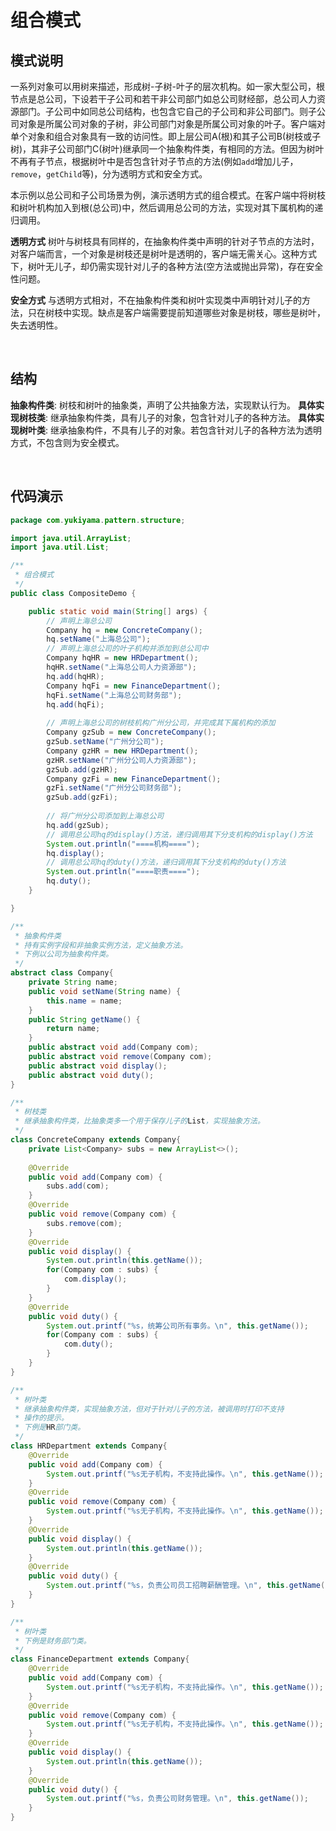 # 组合模式

## 模式说明

一系列对象可以用树来描述，形成树-子树-叶子的层次机构。如一家大型公司，根节点是总公司，下设若干子公司和若干非公司部门如总公司财经部，总公司人力资源部门。子公司中如同总公司结构，也包含它自己的子公司和非公司部门。则子公司对象是所属公司对象的子树，非公司部门对象是所属公司对象的叶子。客户端对单个对象和组合对象具有一致的访问性。即上层公司A(根)和其子公司B(树枝或子树)，其非子公司部门C(树叶)继承同一个抽象构件类，有相同的方法。但因为树叶不再有子节点，根据树叶中是否包含针对子节点的方法(例如`add`增加儿子，`remove`，`getChild`等)，分为透明方式和安全方式。

本示例以总公司和子公司场景为例，演示透明方式的组合模式。在客户端中将树枝和树叶机构加入到根(总公司)中，然后调用总公司的方法，实现对其下属机构的递归调用。

**透明方式**
树叶与树枝具有同样的，在抽象构件类中声明的针对子节点的方法时，对客户端而言，一个对象是树枝还是树叶是透明的，客户端无需关心。这种方式下，树叶无儿子，却仍需实现针对儿子的各种方法(空方法或抛出异常)，存在安全性问题。

**安全方式**
与透明方式相对，不在抽象构件类和树叶实现类中声明针对儿子的方法，只在树枝中实现。缺点是客户端需要提前知道哪些对象是树枝，哪些是树叶，失去透明性。

<br />

## 结构
**抽象构件类**: 树枝和树叶的抽象类，声明了公共抽象方法，实现默认行为。
**具体实现树枝类**: 继承抽象构件类，具有儿子的对象，包含针对儿子的各种方法。
**具体实现树叶类**: 继承抽象构件，不具有儿子的对象。若包含针对儿子的各种方法为透明方式，不包含则为安全模式。

<br />

## 代码演示
```java
package com.yukiyama.pattern.structure;

import java.util.ArrayList;
import java.util.List;

/**
 * 组合模式
 */
public class CompositeDemo {

    public static void main(String[] args) {
        // 声明上海总公司
        Company hq = new ConcreteCompany();
        hq.setName("上海总公司");
        // 声明上海总公司的叶子机构并添加到总公司中
        Company hqHR = new HRDepartment();
        hqHR.setName("上海总公司人力资源部");
        hq.add(hqHR);
        Company hqFi = new FinanceDepartment();
        hqFi.setName("上海总公司财务部");
        hq.add(hqFi);
        
        // 声明上海总公司的树枝机构广州分公司，并完成其下属机构的添加
        Company gzSub = new ConcreteCompany();
        gzSub.setName("广州分公司");
        Company gzHR = new HRDepartment();
        gzHR.setName("广州分公司人力资源部");
        gzSub.add(gzHR);
        Company gzFi = new FinanceDepartment();
        gzFi.setName("广州分公司财务部");
        gzSub.add(gzFi);
        
        // 将广州分公司添加到上海总公司
        hq.add(gzSub);
        // 调用总公司hq的display()方法，递归调用其下分支机构的display()方法
        System.out.println("====机构====");
        hq.display();
        // 调用总公司hq的duty()方法，递归调用其下分支机构的duty()方法
        System.out.println("====职责====");
        hq.duty();
    }

}

/**
 * 抽象构件类
 * 持有实例字段和非抽象实例方法，定义抽象方法。
 * 下例以公司为抽象构件类。
 */
abstract class Company{
    private String name;
    public void setName(String name) {
        this.name = name;
    }
    public String getName() {
        return name;
    }
    public abstract void add(Company com);
    public abstract void remove(Company com);
    public abstract void display();
    public abstract void duty();
}

/**
 * 树枝类
 * 继承抽象构件类，比抽象类多一个用于保存儿子的List，实现抽象方法。
 */
class ConcreteCompany extends Company{
    private List<Company> subs = new ArrayList<>();
    
    @Override
    public void add(Company com) {
        subs.add(com);
    }
    @Override
    public void remove(Company com) {
        subs.remove(com);
    }
    @Override
    public void display() {
        System.out.println(this.getName());
        for(Company com : subs) {
            com.display();
        }
    }
    @Override
    public void duty() {
        System.out.printf("%s，统筹公司所有事务。\n", this.getName());
        for(Company com : subs) {
            com.duty();
        }
    }
}

/**
 * 树叶类
 * 继承抽象构件类，实现抽象方法，但对于针对儿子的方法，被调用时打印不支持
 * 操作的提示。
 * 下例是HR部门类。
 */
class HRDepartment extends Company{
    @Override
    public void add(Company com) {
        System.out.printf("%s无子机构，不支持此操作。\n", this.getName());
    }
    @Override
    public void remove(Company com) {
        System.out.printf("%s无子机构，不支持此操作。\n", this.getName());
    }
    @Override
    public void display() {
        System.out.println(this.getName());
    }
    @Override
    public void duty() {
        System.out.printf("%s，负责公司员工招聘薪酬管理。\n", this.getName());
    }
}

/**
 * 树叶类
 * 下例是财务部门类。
 */
class FinanceDepartment extends Company{
    @Override
    public void add(Company com) {
        System.out.printf("%s无子机构，不支持此操作。\n", this.getName());
    }
    @Override
    public void remove(Company com) {
        System.out.printf("%s无子机构，不支持此操作。\n", this.getName());
    }
    @Override
    public void display() {
        System.out.println(this.getName());
    }
    @Override
    public void duty() {
        System.out.printf("%s，负责公司财务管理。\n", this.getName());
    }
}
```
